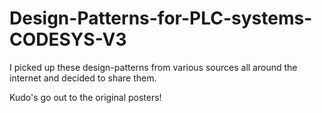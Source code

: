 # Design-Patterns-for-PLC-systems-CODESYS-V3

I picked up these design-patterns from various sources all around the internet and decided to share them.

Kudo's go out to the original posters!
